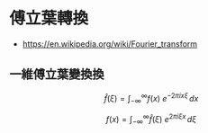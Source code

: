 # 傅立葉轉換

* https://en.wikipedia.org/wiki/Fourier_transform


## 一維傅立葉變換換

```math
\hat{f}(\xi) = \int_{-\infty}^\infty f(x)\ e^{- 2\pi i x \xi}\,dx
```

```math
f(x) = \int_{-\infty}^\infty \hat f(\xi)\ e^{2 \pi i \xi x}\,d\xi
```

